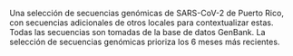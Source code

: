 Una selección de secuencias genómicas de SARS-CoV-2 de Puerto Rico, con secuencias adicionales
de otros locales para contextualizar estas.  Todas las secuencias son tomadas de la base de
datos GenBank.  La selección de secuencias genómicas prioriza los 6 meses más recientes.